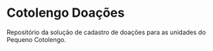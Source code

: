 Cotolengo Doações
===================

Repositório da solução de cadastro de doações para as unidades do Pequeno Cotolengo.
